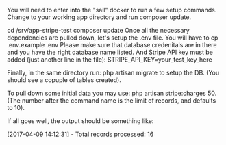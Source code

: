 You will need to enter into the "sail" docker to run a few setup commands. Change to your working app directory and run composer update.

cd /srv/app-stripe-test
composer update
Once all the necessary dependencies are pulled down, let's setup the .env file. You will have to cp .env.example .env Please make sure that database credenitals are in there and you have the right database name listed. And Stripe API key must be added (just another line in the file): STRIPE_API_KEY=your_test_key_here

Finally, in the same directory run: php artisan migrate to setup the DB. (You should see a copuple of tables created).

To pull down some initial data you may use: php artisan stripe:charges 50. (The number after the command name is the limit of records, and defaults to 10).

If all goes well, the output should be something like:

[2017-04-09 14:12:31] - Total records processed: 16
